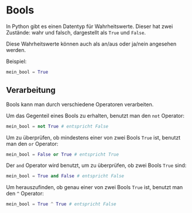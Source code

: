 # Bools

In Python gibt es einen Datentyp für Wahrheitswerte. Dieser hat zwei Zustände:
wahr und falsch, dargestellt als `True` und `False`.

Diese Wahrheitswerte können auch als an/aus oder ja/nein angesehen werden.

Beispiel:

```py
mein_bool = True
```

## Verarbeitung

Bools kann man durch verschiedene Operatoren verarbeiten.

Um das Gegenteil eines Bools zu erhalten, benutzt man den `not` Operator:

```py
mein_bool = not True # entspricht False
```

Um zu überprüfen, ob mindestens einer von zwei Bools `True` ist, benutzt man den `or`
Operator:

```py
mein_bool = False or True # entspricht True
```

Der `and` Operator wird benutzt, um zu überprüfen, ob zwei Bools `True` sind:

```py
mein_bool = True and False # entspricht False
```

Um herauszufinden, ob genau einer von zwei Bools `True` ist, benutzt man den `^`
Operator:

```py
mein_bool = True ^ True # entspricht False
```
